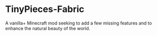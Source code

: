 # TinyPieces-Fabric
A vanilla+ Minecraft mod seeking to add a few missing features and to enhance the natural beauty of the world.
